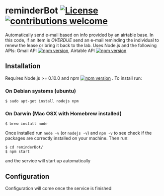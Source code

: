 # reminderBot [![License](https://img.shields.io/badge/License-Apache%202.0-blue.svg)](https://opensource.org/licenses/Apache-2.0) [![contributions welcome](https://img.shields.io/badge/contributions-welcome-brightgreen.svg?style=flat)](https://github.com/dwyl/esta/issues)
Automatically send e-mail based on info provided by an airtable base. In this code, if an item is *OVERDUE* send an e-mail reminding the individual to renew the lease or bring it back to the lab.
Uses Node.js and the following APIs: Gmail API [![npm version](https://badge.fury.io/js/googleapis.svg)](https://badge.fury.io/js/googleapis), Airtable API [![npm version](https://badge.fury.io/js/airtable.svg)](https://badge.fury.io/js/airtable)

## Installation
Requires Node.js >= 0.10.0 and npm [![npm version](https://badge.fury.io/js/npm.svg)](https://badge.fury.io/js/npm) .
To install run:

### On Debian systems (ubuntu)
`$ sudo apt-get install nodejs npm`

### On Darwin (Mac OSX with Homebrew installed)
`$ brew install node`

Once installed run `node -v` (or `nodejs -v`) and `npm -v` to see check if the packages are correctly installed on your machine.
Then run:
```
$ cd reminderBot/
$ npm start
```
and the service will start up automatically

## Configuration
Configuration will come once the service is finished